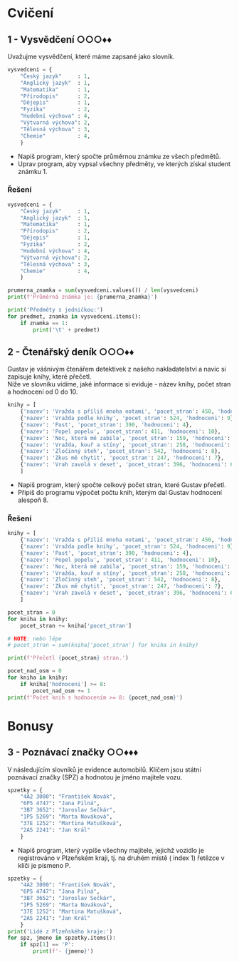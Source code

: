 # Cvičení

## 1 - Vysvědčení ○○○♦♦

Uvažujme vysvědčení, které máme zapsané jako slovník.

```python
vysvedceni = {
    "Český jazyk"     : 1,
    "Anglický jazyk"  : 1,
    "Matematika"      : 1,
    "Přírodopis"      : 2,
    "Dějepis"         : 1,
    "Fyzika"          : 2,
    "Hudební výchova" : 4,
    "Výtvarná výchova": 2,
    "Tělesná výchova" : 3,
    "Chemie"          : 4,
    }
```

- Napiš program, který spočte průměrnou známku ze všech předmětů.
- Uprav program, aby vypsal všechny předměty, ve kterých získal student známku 1.

### Řešení

```python
vysvedceni = {
    "Český jazyk"     : 1,
    "Anglický jazyk"  : 1,
    "Matematika"      : 1,
    "Přírodopis"      : 2,
    "Dějepis"         : 1,
    "Fyzika"          : 2,
    "Hudební výchova" : 4,
    "Výtvarná výchova": 2,
    "Tělesná výchova" : 3,
    "Chemie"          : 4,
    }

prumerna_znamka = sum(vysvedceni.values()) / len(vysvedceni)
print(f'Průměrná známka je: {prumerna_znamka}')

print('Předměty s jedničkou:')
for predmet, znamka in vysvedceni.items():
    if znamka == 1:
        print('\t' + predmet)
```

## 2 - Čtenářský deník ○○○♦♦

Gustav je vášnivým čtenářem detektivek z našeho nakladatelství a navíc si zapisuje knihy, které přečetl.  
Níže ve slovníku vidíme, jaké informace si eviduje - název knihy, počet stran a hodnocení od 0 do 10.

```python
knihy = [
    {'nazev': 'Vražda s příliš mnoha notami', 'pocet_stran': 450, 'hodnoceni': 5},
    {'nazev': 'Vražda podle knihy', 'pocet_stran': 524, 'hodnoceni': 9},
    {'nazev': 'Past', 'pocet_stran': 390, 'hodnoceni': 4},
    {'nazev': 'Popel popelu', 'pocet_stran': 411, 'hodnoceni': 10},
    {'nazev': 'Noc, která mě zabila', 'pocet_stran': 159, 'hodnoceni': 7},
    {'nazev': 'Vražda, kouř a stíny', 'pocet_stran': 258, 'hodnoceni': 6},
    {'nazev': 'Zločinný steh', 'pocet_stran': 542, 'hodnoceni': 8},
    {'nazev': 'Zkus mě chytit', 'pocet_stran': 247, 'hodnoceni': 7},
    {'nazev': 'Vrah zavolá v deset', 'pocet_stran': 396, 'hodnoceni': 6},
    ]
```

- Napiš program, který spočte celkový počet stran, které Gustav přečetl.
- Připiš do programu výpočet počtu knih, kterým dal Gustav hodnocení alespoň 8.

### Řešení

```python
knihy = [
    {'nazev': 'Vražda s příliš mnoha notami', 'pocet_stran': 450, 'hodnoceni': 5},
    {'nazev': 'Vražda podle knihy', 'pocet_stran': 524, 'hodnoceni': 9},
    {'nazev': 'Past', 'pocet_stran': 390, 'hodnoceni': 4},
    {'nazev': 'Popel popelu', 'pocet_stran': 411, 'hodnoceni': 10},
    {'nazev': 'Noc, která mě zabila', 'pocet_stran': 159, 'hodnoceni': 7},
    {'nazev': 'Vražda, kouř a stíny', 'pocet_stran': 258, 'hodnoceni': 6},
    {'nazev': 'Zločinný steh', 'pocet_stran': 542, 'hodnoceni': 8},
    {'nazev': 'Zkus mě chytit', 'pocet_stran': 247, 'hodnoceni': 7},
    {'nazev': 'Vrah zavolá v deset', 'pocet_stran': 396, 'hodnoceni': 6},
    ]

pocet_stran = 0
for kniha in knihy:
    pocet_stran += kniha['pocet_stran']

# NOTE: nebo lépe
# pocet_stran = sum(kniha['pocet_stran'] for kniha in knihy)

print(f'Přečetl {pocet_stran} stran.')

pocet_nad_osm = 0
for kniha in knihy:
    if kniha['hodnoceni'] >= 8:
        pocet_nad_osm += 1
print(f'Počet knih s hodnocením >= 8: {pocet_nad_osm}')
```

# Bonusy

## 3 - Poznávací značky ○○♦♦♦

V následujícím slovníků je evidence automobilů. Klíčem jsou státní poznávací značky (SPZ) a hodnotou je jméno majitele
vozu.

```python
spzetky = {
    "4A2 3000": "František Novák",
    "6P5 4747": "Jana Pilná",
    "3B7 3652": "Jaroslav Sečkár",
    "1P5 5269": "Marta Nováková",
    "37E 1252": "Martina Matušková",
    "2A5 2241": "Jan Král"
    }
```

- Napiš program, který vypíše všechny majitele, jejichž vozidlo je registrováno v Plzeňském kraji, tj. na druhém místě (
  index 1) řetězce v klíči je písmeno P.

```python
spzetky = {
    "4A2 3000": "František Novák",
    "6P5 4747": "Jana Pilná",
    "3B7 3652": "Jaroslav Sečkár",
    "1P5 5269": "Marta Nováková",
    "37E 1252": "Martina Matušková",
    "2A5 2241": "Jan Král"
    }
print('Lidé z Plzeňského kraje:')
for spz, jmeno in spzetky.items():
    if spz[1] == 'P':
        print(f'- {jmeno}')
```